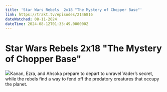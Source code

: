 ```yaml
---
title: 'Star Wars Rebels  2x18 "The Mystery of Chopper Base"' 
link: https://trakt.tv/episodes/2146816
dateWatched: 08-11-2024
dateTime: 2024-08-12T01:33:49.000000Z
---
```

# Star Wars Rebels  2x18 "The Mystery of Chopper Base"

![](https://walter-r2.trakt.tv/images/episodes/002/146/816/screenshots/thumb/ccc8c91629.jpg)Kanan, Ezra, and Ahsoka prepare to depart to unravel Vader’s secret, while the rebels find a way to fend off the predatory creatures that occupy the planet.